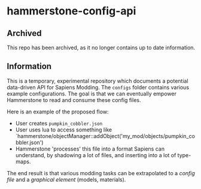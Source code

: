 # hammerstone-config-api

## Archived

This repo has been archived, as it no longer contains up to date information.

## Information

This is a temporary, experimental repository which documents a potential data-driven API for Sapiens Modding. The `configs` folder contains various example configurations. The goal is that we can eventually empower Hammerstone to read and consume these config files. 

Here is an example of the proposed flow:
 - User creates `pumpkin_cobbler.json`
 - User uses lua to access something like `hammerstone/objectManager::addObject('my_mod/objects/pumpkin_cobbler.json')
 - Hammerstone 'processes' this file into a format Sapiens can understand, by shadowing a lot of files, and inserting into a lot of type-maps.

The end result is that various modding tasks can be extrapolated to a *config file* and a *graphical element* (models, materials).
